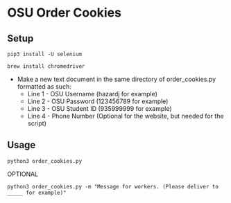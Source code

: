# OSU Order Cookies
## Setup

`pip3 install -U selenium`

`brew install chromedriver`

* Make a new text document in the same directory of order_cookies.py formatted as such:
    * Line 1 - OSU Username (hazardj for example)
    * Line 2 - OSU Password (123456789 for example)
    * Line 3 - OSU Student ID (935999999 for example)
    * Line 4 - Phone Number (Optional for the website, but needed for the script)

## Usage

`python3 order_cookies.py`

OPTIONAL

`python3 order_cookies.py -m "Message for workers. (Please deliver to _____ for example)"`
